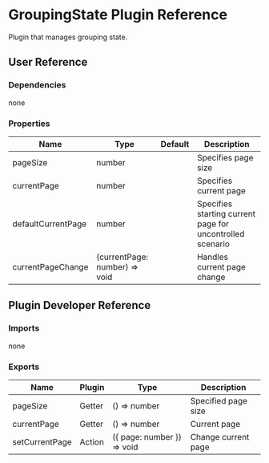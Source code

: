 # GroupingState Plugin Reference

Plugin that manages grouping state.

## User Reference

### Dependencies

none

### Properties

Name | Type | Default | Description
-----|------|---------|------------
pageSize | number | | Specifies page size
currentPage | number | | Specifies current page
defaultCurrentPage | number | | Specifies starting current page for uncontrolled scenario
currentPageChange | (currentPage: number) => void | | Handles current page change

## Plugin Developer Reference

### Imports

none

### Exports

Name | Plugin | Type | Description
-----|--------|------|------------
pageSize | Getter | () => number | Specified page size
currentPage | Getter | () => number | Current page
setCurrentPage | Action | ({ page: number }) => void | Change current page
